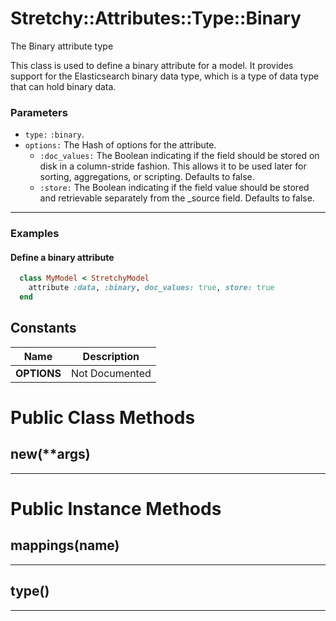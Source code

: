 # Stretchy::Attributes::Type::Binary [](#class-Stretchy::Attributes::Type::Binary) [](#top)
The Binary attribute type

This class is used to define a binary attribute for a model. It provides support for the Elasticsearch binary data type, which is a type of data type that can hold binary data.

### Parameters

- `type:` `:binary`.
- `options:` The Hash of options for the attribute.
   - `:doc_values:` The Boolean indicating if the field should be stored on disk in a column-stride fashion. This allows it to be used later for sorting, aggregations, or scripting. Defaults to false.
   - `:store:` The Boolean indicating if the field value should be stored and retrievable separately from the _source field. Defaults to false.

---

### Examples

#### Define a binary attribute

```ruby
  class MyModel < StretchyModel
    attribute :data, :binary, doc_values: true, store: true
  end
```
    
## Constants
| Name | Description |
| ---- | ----------- |
| **OPTIONS[](#OPTIONS)** | Not Documented |

# Public Class Methods

      
## new(**args) [](#method-c-new)
         
  
        
---


# Public Instance Methods

      
## mappings(name) [](#method-i-mappings)
         
  
        
---


## type() [](#method-i-type)
         
  
        
---

